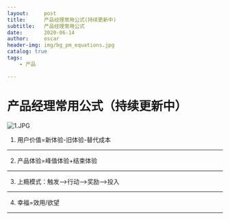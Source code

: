 ```yaml
---
layout:     post
title:      产品经理常用公式(持续更新中)
subtitle:   产品经理常用公式
date:       2020-06-14
author:     oscar
header-img: img/bg_pm_equations.jpg
catalog: true
tags:
    - 产品

---
```

# 产品经理常用公式（持续更新中）

![1.JPG](https://i.loli.net/2020/06/14/jdT3cBGibAa6hpw.jpg)

 1. 用户价值=新体验-旧体验-替代成本
 
 -------------------
 2. 产品体验=峰值体验+结束体验
 
 ----------------
 3. 上瘾模式：触发-->行动-->奖励-->投入
 
-----------
4. 幸福=效用/欲望

-------------


